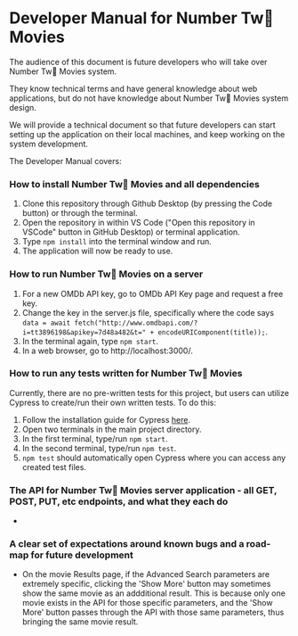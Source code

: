 # Developer Manual for Number Tw💩 Movies

The audience of this document is future developers who will take over Number Tw💩 Movies system.

They know technical terms and have general knowledge about web applications, but do not have knowledge about Number Tw💩 Movies system design.

We will provide a technical document so that future developers can start setting up the application on their local machines, and keep working on the system development.

The Developer Manual covers:

### How to install Number Tw💩 Movies and all dependencies
1. Clone this repository through Github Desktop (by pressing the Code button) or through the terminal.
2. Open the repository in within VS Code ("Open this repository in VSCode" button in GitHub Desktop) or terminal application.
3. Type ```npm install``` into the terminal window and run.
4. The application will now be ready to use.

### How to run Number Tw💩 Movies on a server
1. For a new OMDb API key, go to OMDb API Key page and request a free key.
2. Change the key in the server.js file, specifically where the code says ```data = await fetch("http://www.omdbapi.com/?i=tt3896198&apikey=7d48a482&t=" + encodeURIComponent(title));```. 
3. In the terminal again, type ```npm start```.
4. In a web browser, go to http://localhost:3000/.

### How to run any tests written for Number Tw💩 Movies
Currently, there are no pre-written tests for this project, but users can utilize Cypress to create/run their own written tests. To do this:

1. Follow the installation guide for Cypress [here](https://www.toolsqa.com/cypress/install-cypress/).
2. Open two terminals in the main project directory.
3. In the first terminal, type/run ```npm start```.
4. In the second terminal, type/run ```npm test```.
5. ```npm test``` should automatically open Cypress where you can access any created test files.

### The API for Number Tw💩 Movies server application - all GET, POST, PUT, etc endpoints, and what they each do
- 

### A clear set of expectations around known bugs and a road-map for future development
- On the movie Results page, if the Advanced Search parameters are extremely specific, clicking the 'Show More' button may sometimes show the same movie as an addditional result. This is because only one movie exists in the API for those specific parameters, and the 'Show More' button passes through the API with those same parameters, thus bringing the same movie result. 
